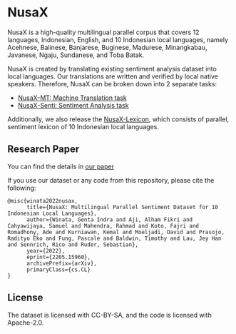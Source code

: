 # NusaX

NusaX is a high-quality  multilingual parallel corpus that covers 12 languages, Indonesian, English, and 10 Indonesian local languages, namely Acehnese, Balinese, Banjarese, Buginese, Madurese, Minangkabau, Javanese, Ngaju, Sundanese, and Toba Batak.

NusaX is created by translating existing sentiment analysis dataset into local languages.
Our translations are written and verified by local native speakers. Therefore, NusaX can be broken down into 2 separate tasks:

- [NusaX-MT: Machine Translation task](https://github.com/IndoNLP/nusax/tree/main/datasets/mt)
- [NusaX-Senti: Sentiment Analysis task](https://github.com/IndoNLP/nusax/tree/main/datasets/sentiment)

Additionally, we also release the [NusaX-Lexicon](https://github.com/IndoNLP/nusax/tree/main/datasets/lexicon), which consists of parallel, sentiment lexicon of 10 Indonesian local languages.

## Research Paper
You can find the details in [our paper](https://arxiv.org/pdf/2205.15960.pdf)

If you use our dataset or any code from this repository, please cite the following:
```
@misc{winata2022nusax,
      title={NusaX: Multilingual Parallel Sentiment Dataset for 10 Indonesian Local Languages}, 
      author={Winata, Genta Indra and Aji, Alham Fikri and Cahyawijaya, Samuel and Mahendra, Rahmad and Koto, Fajri and Romadhony, Ade and Kurniawan, Kemal and Moeljadi, David and Prasojo, Radityo Eko and Fung, Pascale and Baldwin, Timothy and Lau, Jey Han and Sennrich, Rico and Ruder, Sebastian},
      year={2022},
      eprint={2205.15960},
      archivePrefix={arXiv},
      primaryClass={cs.CL}
}
```

## License
The dataset is licensed with CC-BY-SA, and the code is licensed with Apache-2.0.

